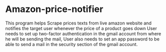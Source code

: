 # Amazon-price-notifier
This program helps Scrape prices texts from live amazon website and notifies the target user whenever the price of a product goes down
User needs to set up two-factor authentication in the gmail account from where he will be sending the mail, User also needs to set an app password to be able to send a mail in the security section of the gmail account. 
